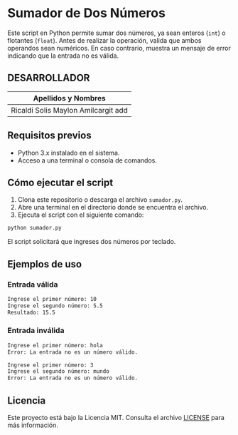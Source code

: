 # Sumador de Dos Números

Este script en Python permite sumar dos números, ya sean enteros (`int`) o flotantes (`float`). Antes de realizar la operación, valida que ambos operandos sean numéricos. En caso contrario, muestra un mensaje de error indicando que la entrada no es válida.

## DESARROLLADOR
| Apellidos y Nombres                 |
|-------------------------------------|
| Ricaldi Solis Maylon Amilcargit add |
## Requisitos previos

- Python 3.x instalado en el sistema.
- Acceso a una terminal o consola de comandos.

## Cómo ejecutar el script

1. Clona este repositorio o descarga el archivo `sumador.py`.
2. Abre una terminal en el directorio donde se encuentra el archivo.
3. Ejecuta el script con el siguiente comando:

```bash
python sumador.py
```

El script solicitará que ingreses dos números por teclado.

## Ejemplos de uso

### Entrada válida

```bash
Ingrese el primer número: 10  
Ingrese el segundo número: 5.5  
Resultado: 15.5
```

### Entrada inválida

```bash
Ingrese el primer número: hola  
Error: La entrada no es un número válido.
```

```bash
Ingrese el primer número: 3  
Ingrese el segundo número: mundo  
Error: La entrada no es un número válido.
```

## Licencia

Este proyecto está bajo la Licencia MIT. Consulta el archivo [LICENSE](LICENSE) para más información.
```

